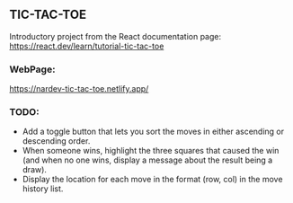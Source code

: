 
## TIC-TAC-TOE

Introductory project from the React documentation page:
https://react.dev/learn/tutorial-tic-tac-toe

### WebPage:
https://nardev-tic-tac-toe.netlify.app/

### TODO:

- Add a toggle button that lets you sort the moves in either ascending or descending order.
- When someone wins, highlight the three squares that caused the win (and when no one wins, display a message about the result being a draw).
- Display the location for each move in the format (row, col) in the move history list.